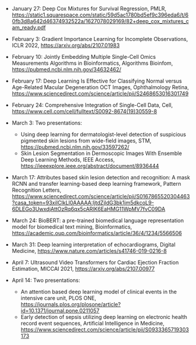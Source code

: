 * January 27: Deep Cox Mixtures for Survival Regression, PMLR, https://static1.squarespace.com/static/59d5ac1780bd5ef9c396eda6/t/60fb3d8a642d46374932522a/1627078029169/82+deep_cox_mixtures_cam_ready.pdf

* February 3: Gradient Importance Learning for Incomplete Observations, ICLR 2022, https://arxiv.org/abs/2107.01983 

* February 10: Jointly Embedding Multiple Single-Cell Omics Measurements Algorithms in Bioinformatics, Algorithms Bioinfom, https://pubmed.ncbi.nlm.nih.gov/34632462/ 

* February 17: Deep Learning Is Effective for Classifying Normal versus Age-Related Macular Degeneration OCT Images, Ophthalmology Retina, https://www.sciencedirect.com/science/article/pii/S2468653016301749

* February 24: Comprehensive Integration of Single-Cell Data, Cell, https://www.cell.com/cell/fulltext/S0092-8674(19)30559-8

* March 3: Two presentations:
    * Using deep learning for dermatologist-level detection of suspicious pigmented skin lesions from wide-field images, STM, https://pubmed.ncbi.nlm.nih.gov/33597262/
    * Skin Lesion Segmentation in Dermoscopic Images With Ensemble Deep Learning Methods, IEEE Access, https://ieeexplore.ieee.org/abstract/document/8936444

* March 17: Attributes based skin lesion detection and recognition: A mask RCNN and transfer learning-based deep learning framework, Pattern Recognition Letters, https://www.sciencedirect.com/science/article/pii/S0167865520304463?casa_token=93xiIClkLl0AAAAA:IjtdZjldG3bk1jm5dkcoL9-6DLEGo3UwxdjAttOzRq6qx5cARlK6EaHMG11WpMV7fvC09DA

* March 24: BioBERT: a pre-trained biomedical language representation model for biomedical text mining, Bioinformatics, https://academic.oup.com/bioinformatics/article/36/4/1234/5566506

* March 31: Deep learning interpretation of echocardiograms, Digital Medicine, https://www.nature.com/articles/s41746-019-0216-8

* April 7: Ultrasound Video Transformers for Cardiac Ejection Fraction Estimation, MICCAI 2021, https://arxiv.org/abs/2107.00977

* April 14: Two presentations:
    * An attention based deep learning model of clinical events in the intensive care unit, PLOS ONE, https://journals.plos.org/plosone/article?id=10.1371/journal.pone.0211057
    * Early detection of sepsis utilizing deep learning on electronic health record event sequences, Artificial Intelligence in Medicine, https://www.sciencedirect.com/science/article/pii/S0933365719303173
